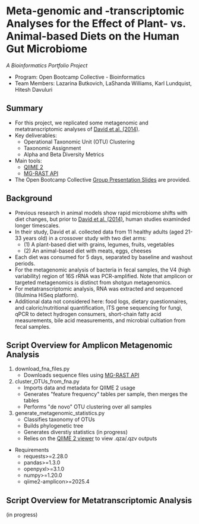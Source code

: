 # Meta-genomic and -transcriptomic Analyses for the Effect of Plant- vs. Animal-based Diets on the Human Gut Microbiome
*A Bioinformatics Portfolio Project*
- Program: Open Bootcamp Collective - Bioinformatics
- Team Members: Lazarina Butkovich, LaShanda Williams, Karl Lundquist, Hitesh Davuluri

## Summary 
- For this project, we replicated some metagenomic and metatranscriptomic analyses of [David et al. (2014)](https://doi.org/10.1038/nature12820).
- Key deliverables:
    - Operational Taxonomic Unit (OTU) Clustering
    - Taxonomic Assignment
    - Alpha and Beta Diversity Metrics
- Main tools:
    - [QIIME 2](https://qiime2.org/)
    - [MG-RAST API](https://help.mg-rast.org/api.html)
- The Open Bootcamp Collective [Group Presentation Slides](https://docs.google.com/presentation/d/18d-O28BX4lNezXJkaLLBPzvQ4kP8MUm4zsZS8UC2yn4/edit?usp=sharing) are provided.

## Background
- Previous research in animal models show rapid microbiome shifts with diet changes, but prior to [David et al. (2014)](https://doi.org/10.1038/nature12820), human studies examinded longer timescales.
- In their study, David et al. collected data from 11 healthy adults (aged 21-33 years old) in a crossover study with two diet arms:
    - (1) A plant-based diet with grains, legumes, fruits, vegetables
    - (2) An animal-based diet with meats, eggs, cheeses
- Each diet was consumed for 5 days, separated by baseline and washout periods.
- For the metagenomic analysis of bacteria in fecal samples, the V4 (high variability) region of 16S rRNA was PCR-amplified. Note that amplicon or targeted metagenomics is distinct from shotgun metagenomics.
- For metatranscriptomic analysis, RNA was extracted and sequenced (Illulmina HiSeq platform).
- Additional data not considered here: food logs, dietary questionnaires, and caloric/nutritional quantification, ITS gene sequencing for fungi, qPCR to detect hydrogen consumers, short-chain fatty acid measurements, bile acid measurements, and microbial cultiation from fecal samples.

## Script Overview for Amplicon Metagenomic Analysis
1. download_fna_files.py
    - Downloads sequence files using [MG-RAST API](https://help.mg-rast.org/api.html)
2. cluster_OTUs_from_fna.py
    - Imports data and metadata for QIIME 2 usage
    - Generates "feature frequency" tables per sample, then merges the tables
    - Performs "de novo" OTU clustering over all samples
3. generate_metagenomic_statistics.py
    - Classifies taxonomy of OTUs
    - Builds phylogenetic tree
    - Generates diverstiy statistics (in progress)
    - Relies on the [QIIME 2 viewer](https://view.qiime2.org/) to view .qza/.qzv outputs

- Requirements
    - requests>=2.28.0
    - pandas>=1.3.0
    - openpyxl>=3.1.0
    - numpy>=1.20.0
    - qiime2-amplicon>=2025.4

## Script Overview for Metatranscriptomic Analysis
(in progress)